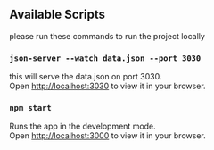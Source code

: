 
## Available Scripts

please run these commands to run the project locally


### `json-server --watch data.json --port 3030`

this will serve the data.json on port 3030.\
Open [http://localhost:3030](http://localhost:3030) to view it in your browser.

### `npm start`

Runs the app in the development mode.\
Open [http://localhost:3000](http://localhost:3000) to view it in your browser.


